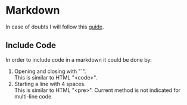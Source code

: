 # Markdown

In case of doubts I will follow this [guide](https://markdown.es/sintaxis-markdown/#codigo).

## Include Code

In order to include code in a markdown it could be done by:  
1. Opening and closing with "\`".  
This is similar to HTML "\<code>".
2. Starting a line with 4 spaces.   
This is similar to HTML "\<pre>". Current method is not indicated for multi-line code.
